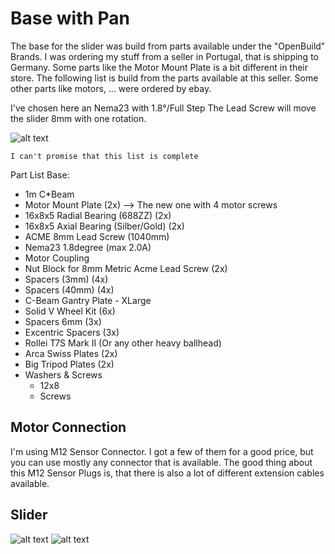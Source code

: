 # Base with Pan

The base for the slider was build from parts available under the "OpenBuild" Brands. I was ordering my stuff from a seller in Portugal, that is shipping to Germany. Some parts like the Motor Mount Plate is a bit different in their store. The following list is build from the parts available at this seller.
Some other parts like motors, ... were ordered by ebay.

I've chosen here an Nema23 with 1.8°/Full Step
The Lead Screw will move the slider 8mm with one rotation.

![alt text](https://github.com/JoJ123/Camera-Motion-Slider/blob/master/Hardware/1%20Slider/images/Slider.jpg?raw=true)

```
I can't promise that this list is complete
```

Part List Base:
* 1m C*Beam
* Motor Mount Plate (2x) --> The new one with 4 motor screws
* 16x8x5 Radial Bearing (688ZZ) (2x)
* 16x8x5 Axial Bearing (Silber/Gold) (2x)
* ACME 8mm Lead Screw (1040mm)
* Nema23 1.8degree (max 2.0A)
* Motor Coupling
* Nut Block for 8mm Metric Acme Lead Screw (2x)
* Spacers (3mm) (4x)
* Spacers (40mm) (4x)
* C-Beam Gantry Plate - XLarge
* Solid V Wheel Kit (6x)
* Spacers 6mm (3x)
* Excentric Spacers (3x)
* Rollei T7S Mark II (Or any other heavy ballhead)
* Arca Swiss Plates (2x)
* Big Tripod Plates (2x)
* Washers & Screws
  * 12x8
  * Screws

## Motor Connection
I'm using M12 Sensor Connector. I got a few of them for a good price, but you can use mostly any connector that is available. The good thing about this M12 Sensor Plugs is, that there is also a lot of different extension cables available.

## Slider
![alt text](https://github.com/JoJ123/Camera-Motion-Slider/blob/master/Hardware/1%20Slider/images/SliderFront.jpg?raw=true)
![alt text](https://github.com/JoJ123/Camera-Motion-Slider/blob/master/Hardware/1%20Slider/images/SliderBack.jpg?raw=true)